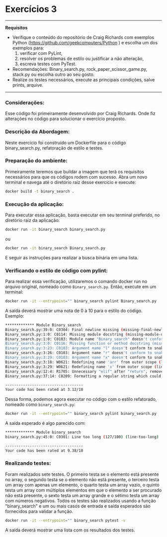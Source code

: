 # Exercícios 3

---
**Requisitos**

- Verifique o conteúdo do repositório de Craig Richards com exemplos Python (https://github.com/geekcomputers/Python ) e escolha um dos exemplos para:
    1. verificar com PyLint,
    1. resolver os problemas de estilo ou justificar a não alteração,
    1. escreva testes com PyTest.
- Recomendações: Binary_search.py, rock_paper_scissor_game.py, stack.py ou escolha outro ao seu gosto.
- Realize os testes necessários, execute as principais condições, salve prints, arquive.

---

### Considerações:

Esse código foi primeiramente desenvolvido por Craig Richards. Onde fiz alterações no código para solucionar o exercício proposto.

### Descrição da Abordagem:

Neste exercício foi construído um Dockerfile para o código binary_search.py, refatoração de estilo e testes.

### Preparação do ambiente:

Primeiramente teremos que buildar a imagem que terá os requisitos necessários para que os códigos rodem com sucesso. Abra um novo terminal e navega até o diretório raiz desse exercício e execute:

```bash
docker build -t binary_search .
```

### Execução da aplicação:

Para executar essa aplicação, basta executar em seu terminal preferido, no diretório raiz da aplicação:

```bash
docker run -it binary_search binary_search.py
```
ou
```bash
docker run -it binary_search Binary_search.py
```
E seguir as instruções para realizar a busca binária em uma lista.

### Verificando o estilo de código com pylint:

Para realizar essa verificação, utilizaremos o comando docker run no arquivo original, nomeado como `Binary_search.py`. Então, execute em um terminal:

```bash
docker run -it --entrypoint="" binary_search pylint Binary_search.py
```
A saída deverá mostrar uma nota de 0 à 10 para o estilo do código. Exemplo:

```bash
************* Module Binary_search
Binary_search.py:39:0: C0304: Final newline missing (missing-final-newline)
Binary_search.py:1:0: C0114: Missing module docstring (missing-module-docstring)
Binary_search.py:1:0: C0103: Module name "Binary_search" doesn't conform to snake_case naming style (invalid-name)
Binary_search.py:3:0: C0116: Missing function or method docstring (missing-function-docstring)
Binary_search.py:3:23: C0103: Argument name "l" doesn't conform to snake_case naming style (invalid-name)
Binary_search.py:3:26: C0103: Argument name "r" doesn't conform to snake_case naming style (invalid-name)
Binary_search.py:3:29: C0103: Argument name "x" doesn't conform to snake_case naming style (invalid-name)
Binary_search.py:3:18: W0621: Redefining name 'arr' from outer scope (line 27) (redefined-outer-name)
Binary_search.py:3:29: W0621: Redefining name 'x' from outer scope (line 30) (redefined-outer-name)
Binary_search.py:12:4: R1705: Unnecessary "elif" after "return", remove the leading "el" from "elif" (no-else-return)
Binary_search.py:37:14: C0209: Formatting a regular string which could be a f-string (consider-using-f-string)

-----------------------------------
Your code has been rated at 3.12/10
```

Dessa forma, podemos agora executar no código com o estilo refatorado, nomeado como `binary_search.py`:

```bash
docker run -it --entrypoint="" binary_search pylint binary_search.py
```
A saída esperado é algo parecido com:

```bash
************* Module binary_search
binary_search.py:45:0: C0301: Line too long (127/100) (line-too-long)

-----------------------------------
Your code has been rated at 9.38/10
```

### Realizando testes:

Foram realizados sete testes. O primeiro testa se o elemento está presente no array, o segundo testa se o elemento não está presente, o terceiro testa um array com apenas um elemento, o quarto testa um array vazio, o quinto testa um array com múltiplos elementos em que o elemento a ser procurado não está presente, o sexto testa um array grande e o sétimo testa um array com números negativos. Todos os testes são realizados usando a função "binary_search" e um ou mais casos de entrada e saída esperados são fornecidos para validar a função.

```bash
docker run -it --entrypoint="" binary_search pytest -v
```

A saída deverá mostrar uma lista com os resultados dos testes.